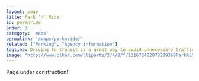 ```yaml
---
layout: page
title: Park 'n' Ride
id: parknride
order: 3
category: 'maps'
permalink: '/maps/parknride/'
related: ["Parking", "Agency information"]
tagline: Driving to transit is a great way to avoid unnecessary traffic and save your sanity.  Find your closest Park 'n' Ride location here.
image: "http://www.clker.com/cliparts/2/4/8/f/131672402079289369Park%20and%20Ride.svg.hi.png"
---
```


Page under construction!